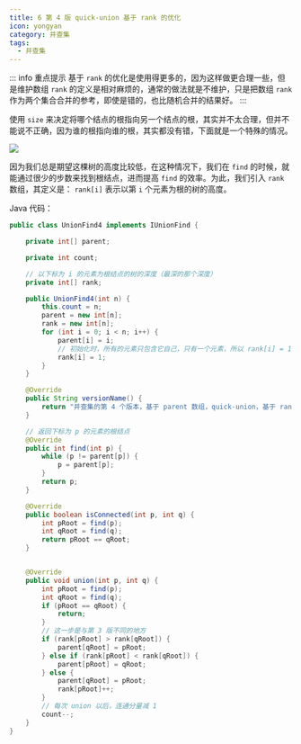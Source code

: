 ```yaml
---
title: 6 第 4 版 quick-union 基于 rank 的优化
icon: yongyan
category: 并查集
tags:
  - 并查集
---
```


::: info 重点提示
基于 `rank` 的优化是使用得更多的，因为这样做更合理一些，但是维护数组 `rank` 的定义是相对麻烦的，通常的做法就是不维护，只是把数组 `rank` 作为两个集合合并的参考，即使是错的，也比随机合并的结果好。
:::

使用 `size` 来决定将哪个结点的根指向另一个结点的根，其实并不太合理，但并不能说不正确，因为谁的根指向谁的根，其实都没有错，下面就是一个特殊的情况。

![](https://tva1.sinaimg.cn/large/008i3skNgy1gxdvt1pbj2j31hw0n4wgr.jpg)

因为我们总是期望这棵树的高度比较低，在这种情况下，我们在 `find` 的时候，就能通过很少的步数来找到根结点，进而提高 `find` 的效率。为此，我们引入 `rank` 数组，其定义是： `rank[i]` 表示以第 `i` 个元素为根的树的高度。

Java 代码：

```java
public class UnionFind4 implements IUnionFind {

    private int[] parent;

    private int count;

    // 以下标为 i 的元素为根结点的树的深度（最深的那个深度）
    private int[] rank;

    public UnionFind4(int n) {
        this.count = n;
        parent = new int[n];
        rank = new int[n];
        for (int i = 0; i < n; i++) {
            parent[i] = i;
            // 初始化时，所有的元素只包含它自己，只有一个元素，所以 rank[i] = 1
            rank[i] = 1;
        }
    }

    @Override
    public String versionName() {
        return "并查集的第 4 个版本，基于 parent 数组，quick-union，基于 rank";
    }

    // 返回下标为 p 的元素的根结点
    @Override
    public int find(int p) {
        while (p != parent[p]) {
            p = parent[p];
        }
        return p;
    }

    @Override
    public boolean isConnected(int p, int q) {
        int pRoot = find(p);
        int qRoot = find(q);
        return pRoot == qRoot;
    }


    @Override
    public void union(int p, int q) {
        int pRoot = find(p);
        int qRoot = find(q);
        if (pRoot == qRoot) {
            return;
        }
        // 这一步是与第 3 版不同的地方
        if (rank[pRoot] > rank[qRoot]) {
            parent[qRoot] = pRoot;
        } else if (rank[pRoot] < rank[qRoot]) {
            parent[pRoot] = qRoot;
        } else {
            parent[qRoot] = pRoot;
            rank[pRoot]++;
        }
        // 每次 union 以后，连通分量减 1
        count--;
    }
}
```
